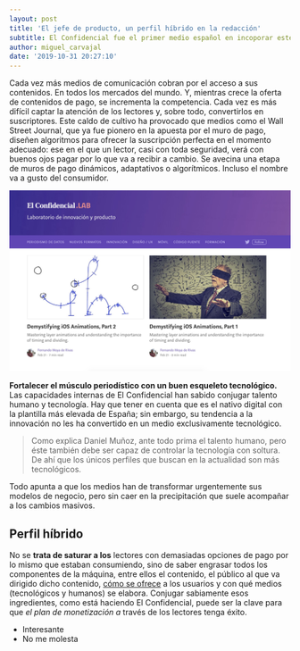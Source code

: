 ```yaml
---
layout: post
title: 'El jefe de producto, un perfil híbrido en la redacción'
subtitle: El Confidencial fue el primer medio español en incoporar este tipo de perfil
author: miguel_carvajal
date: '2019-10-31 20:27:10'
---
```

Cada vez más medios de comunicación cobran por el acceso a sus contenidos. En todos los mercados del mundo. Y, mientras crece la oferta de contenidos de pago, se incrementa la competencia. Cada vez es más difícil captar la atención de los lectores y, sobre todo, convertirlos en suscriptores. Este caldo de cultivo ha provocado que medios como el Wall Street Journal, que ya fue pionero en la apuesta por el muro de pago, diseñen algoritmos para ofrecer la suscripción perfecta en el momento adecuado: ese en el que un lector, casi con toda seguridad, verá con buenos ojos pagar por lo que va a recibir a cambio. Se avecina una etapa de muros de pago dinámicos, adaptativos o algorítmicos. Incluso el nombre va a gusto del consumidor.

![](/assets/img/uploads/eci18.jpg)

**Fortalecer el músculo periodístico con un buen esqueleto tecnológico.** Las capacidades internas de El Confidencial han sabido conjugar talento humano y tecnología. Hay que tener en cuenta que es el nativo digital con la plantilla más elevada de España; sin embargo, su tendencia a la innovación no les ha convertido en un medio exclusivamente tecnológico. 

> Como explica Daniel Muñoz, ante todo prima el talento humano, pero éste también debe ser capaz de controlar la tecnología con soltura. De ahí que los únicos perfiles que buscan en la actualidad son más tecnológicos.

Todo apunta a que los medios han de transformar urgentemente sus modelos de negocio, pero sin caer en la precipitación que suele acompañar a los cambios masivos. 

## Perfil híbrido

No se **trata de saturar a los** lectores con demasiadas opciones de pago por lo mismo que estaban consumiendo, sino de saber engrasar todos los componentes de la máquina, entre ellos el contenido, el público al que va dirigido dicho contenido, [cómo se ofrece](https://mip.umh.es/blog/2019/07/02/cuatro-razones-exito-modelo-negocio-el-confidencial/) a los usuarios y con qué medios (tecnológicos y humanos) se elabora. Conjugar sabiamente esos ingredientes, como está haciendo El Confidencial, puede ser la clave para que _el plan de monetización a_ través de los lectores tenga éxito.

* Interesante
* No me molesta
